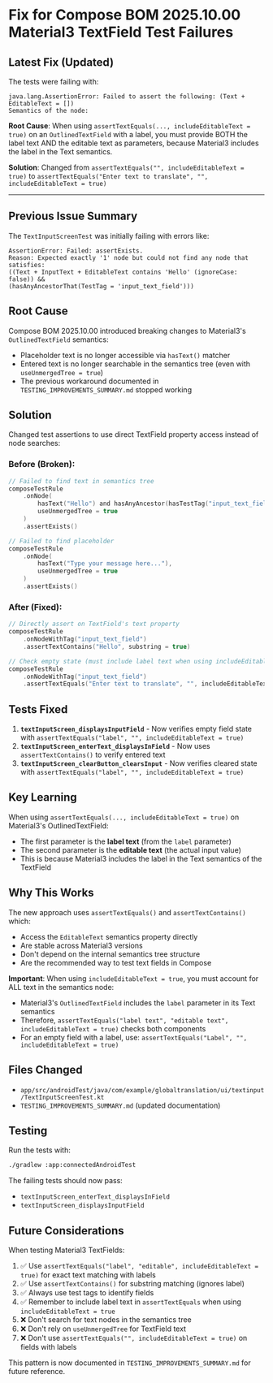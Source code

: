 # Fix for Compose BOM 2025.10.00 Material3 TextField Test Failures

## Latest Fix (Updated)
The tests were failing with:
```
java.lang.AssertionError: Failed to assert the following: (Text + EditableText = [])
Semantics of the node:
```

**Root Cause**: When using `assertTextEquals(..., includeEditableText = true)` on an `OutlinedTextField` with a label, you must provide BOTH the label text AND the editable text as parameters, because Material3 includes the label in the Text semantics.

**Solution**: Changed from `assertTextEquals("", includeEditableText = true)` to `assertTextEquals("Enter text to translate", "", includeEditableText = true)`

---

## Previous Issue Summary
The `TextInputScreenTest` was initially failing with errors like:
```
AssertionError: Failed: assertExists.
Reason: Expected exactly '1' node but could not find any node that satisfies: 
((Text + InputText + EditableText contains 'Hello' (ignoreCase: false)) && 
(hasAnyAncestorThat(TestTag = 'input_text_field')))
```

## Root Cause
Compose BOM 2025.10.00 introduced breaking changes to Material3's `OutlinedTextField` semantics:
- Placeholder text is no longer accessible via `hasText()` matcher
- Entered text is no longer searchable in the semantics tree (even with `useUnmergedTree = true`)
- The previous workaround documented in `TESTING_IMPROVEMENTS_SUMMARY.md` stopped working

## Solution
Changed test assertions to use direct TextField property access instead of node searches:

### Before (Broken):
```kotlin
// Failed to find text in semantics tree
composeTestRule
    .onNode(
        hasText("Hello") and hasAnyAncestor(hasTestTag("input_text_field")),
        useUnmergedTree = true
    )
    .assertExists()

// Failed to find placeholder
composeTestRule
    .onNode(
        hasText("Type your message here..."),
        useUnmergedTree = true
    )
    .assertExists()
```

### After (Fixed):
```kotlin
// Directly assert on TextField's text property
composeTestRule
    .onNodeWithTag("input_text_field")
    .assertTextContains("Hello", substring = true)

// Check empty state (must include label text when using includeEditableText=true)
composeTestRule
    .onNodeWithTag("input_text_field")
    .assertTextEquals("Enter text to translate", "", includeEditableText = true)
```

## Tests Fixed
1. **`textInputScreen_displaysInputField`** - Now verifies empty field state with `assertTextEquals("label", "", includeEditableText = true)`
2. **`textInputScreen_enterText_displaysInField`** - Now uses `assertTextContains()` to verify entered text
3. **`textInputScreen_clearButton_clearsInput`** - Now verifies cleared state with `assertTextEquals("label", "", includeEditableText = true)`

## Key Learning
When using `assertTextEquals(..., includeEditableText = true)` on Material3's OutlinedTextField:
- The first parameter is the **label text** (from the `label` parameter)
- The second parameter is the **editable text** (the actual input value)
- This is because Material3 includes the label in the Text semantics of the TextField

## Why This Works
The new approach uses `assertTextEquals()` and `assertTextContains()` which:
- Access the `EditableText` semantics property directly
- Are stable across Material3 versions
- Don't depend on the internal semantics tree structure
- Are the recommended way to test text fields in Compose

**Important**: When using `includeEditableText = true`, you must account for ALL text in the semantics node:
- Material3's `OutlinedTextField` includes the `label` parameter in its Text semantics
- Therefore, `assertTextEquals("label text", "editable text", includeEditableText = true)` checks both components
- For an empty field with a label, use: `assertTextEquals("Label", "", includeEditableText = true)`

## Files Changed
- `app/src/androidTest/java/com/example/globaltranslation/ui/textinput/TextInputScreenTest.kt`
- `TESTING_IMPROVEMENTS_SUMMARY.md` (updated documentation)

## Testing
Run the tests with:
```bash
./gradlew :app:connectedAndroidTest
```

The failing tests should now pass:
- `textInputScreen_enterText_displaysInField`
- `textInputScreen_displaysInputField`

## Future Considerations
When testing Material3 TextFields:
1. ✅ Use `assertTextEquals("label", "editable", includeEditableText = true)` for exact text matching with labels
2. ✅ Use `assertTextContains()` for substring matching (ignores label)
3. ✅ Always use test tags to identify fields
4. ✅ Remember to include label text in `assertTextEquals` when using `includeEditableText = true`
5. ❌ Don't search for text nodes in the semantics tree
6. ❌ Don't rely on `useUnmergedTree` for TextField text
7. ❌ Don't use `assertTextEquals("", includeEditableText = true)` on fields with labels

This pattern is now documented in `TESTING_IMPROVEMENTS_SUMMARY.md` for future reference.
